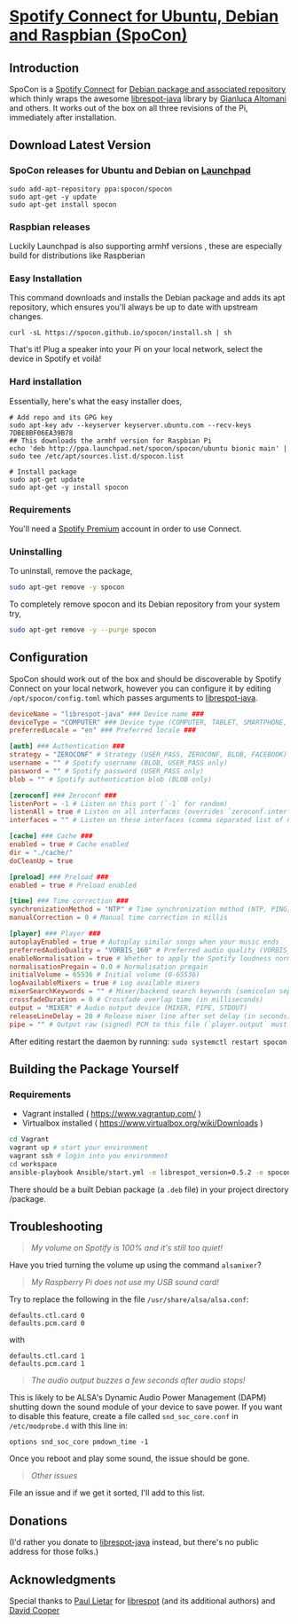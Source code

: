 # [Spotify Connect for Ubuntu, Debian and Raspbian (SpoCon)](https://spocon.github.io/spocon)
## Introduction

SpoCon is a [Spotify Connect](https://www.spotify.com/connect/) for
[Debian package and associated repository](https://en.wikipedia.org/wiki/Deb_\(file_format\))
which thinly wraps the awesome
[librespot-java](https://github.com/librespot-org/librespot-java) library by
[Gianluca Altomani](https://github.com/devgianlu) and others. It works out of the box on
all three revisions of the Pi, immediately after installation.

## Download Latest Version

### SpoCon releases for Ubuntu and Debian on [Launchpad](https://launchpad.net/~spocon/+archive/ubuntu/spocon)
```
sudo add-apt-repository ppa:spocon/spocon
sudo apt-get -y update
sudo apt-get install spocon 
```

### Raspbian releases 

Luckily Launchpad is also supporting armhf versions , these are especially build for distributions like Raspberian 

### Easy Installation

This command downloads and installs the Debian package and adds its apt repository, which ensures you'll always be up to date with upstream changes.
```
curl -sL https://spocon.github.io/spocon/install.sh | sh
```
That's it! Plug a speaker into your Pi on your local network, select the device in Spotify et voilà!

### Hard installation

Essentially, here's what the easy installer does,
```
# Add repo and its GPG key
sudo apt-key adv --keyserver keyserver.ubuntu.com --recv-keys 7DBE8BF06EA39B78
## This downloads the armhf version for Raspbian Pi
echo 'deb http://ppa.launchpad.net/spocon/spocon/ubuntu bionic main' | sudo tee /etc/apt/sources.list.d/spocon.list

# Install package
sudo apt-get update
sudo apt-get -y install spocon
```
### Requirements

You'll need a [Spotify Premium](https://www.spotify.com/premium/) account in order
to use Connect.

### Uninstalling

To uninstall, remove the package,

```bash
sudo apt-get remove -y spocon
```

To completely remove spocon and its Debian repository from your system try,
```bash
sudo apt-get remove -y --purge spocon
```

## Configuration


SpoCon should work out of the box and should be discoverable by Spotify Connect on
your local network, however you can configure it by editing `/opt/spocon/config.toml`
which passes arguments to [librespot-java](https://github.com/librespot-org/librespot-java).

```toml
deviceName = "librespot-java" ### Device name ###
deviceType = "COMPUTER" ### Device type (COMPUTER, TABLET, SMARTPHONE, SPEAKER, TV, AVR, STB, AUDIO_DONGLE, GAME_CONSOLE, CAST_VIDEO, CAST_AUDIO, AUTOMOBILE, WEARABLE, UNKNOWN_SPOTIFY, CAR_THING, UNKNOWN) ###
preferredLocale = "en" ### Preferred locale ###

[auth] ### Authentication ###
strategy = "ZEROCONF" # Strategy (USER_PASS, ZEROCONF, BLOB, FACEBOOK)
username = "" # Spotify username (BLOB, USER_PASS only)
password = "" # Spotify password (USER_PASS only)
blob = "" # Spotify authentication blob (BLOB only)

[zeroconf] ### Zeroconf ###
listenPort = -1 # Listen on this port (`-1` for random)
listenAll = true # Listen on all interfaces (overrides `zeroconf.interfaces`)
interfaces = "" # Listen on these interfaces (comma separated list of names)

[cache] ### Cache ###
enabled = true # Cache enabled
dir = "./cache/"
doCleanUp = true

[preload] ### Preload ###
enabled = true # Preload enabled

[time] ### Time correction ###
synchronizationMethod = "NTP" # Time synchronization method (NTP, PING, MELODY, MANUAL)
manualCorrection = 0 # Manual time correction in millis

[player] ### Player ###
autoplayEnabled = true # Autoplay similar songs when your music ends
preferredAudioQuality = "VORBIS_160" # Preferred audio quality (VORBIS_96, VORBIS_160, VORBIS_320)
enableNormalisation = true # Whether to apply the Spotify loudness normalisation
normalisationPregain = 0.0 # Normalisation pregain
initialVolume = 65536 # Initial volume (0-65536)
logAvailableMixers = true # Log available mixers
mixerSearchKeywords = "" # Mixer/backend search keywords (semicolon separated)
crossfadeDuration = 0 # Crossfade overlap time (in milliseconds)
output = "MIXER" # Audio output device (MIXER, PIPE, STDOUT)
releaseLineDelay = 20 # Release mixer line after set delay (in seconds)
pipe = "" # Output raw (signed) PCM to this file (`player.output` must be PIPE)
```

After editing restart the daemon by running: `sudo systemctl restart spocon`

## Building the Package Yourself

### Requirements

- Vagrant installed ( https://www.vagrantup.com/ )
- Virtualbox installed ( https://www.virtualbox.org/wiki/Downloads )


```bash
cd Vagrant
vagrant up # start your environment
vagrant ssh # login into you environment
cd workspace
ansible-playbook Ansible/start.yml -e librespot_version=0.5.2 -e spocon_version=0.14.0
```

There should be a built Debian package (a `.deb` file) in your project directory /package.


## Troubleshooting

> *My volume on Spotify is 100% and it's still too quiet!*

Have you tried turning the volume up using the command `alsamixer`?

> *My Raspberry Pi does not use my USB sound card!*

Try to replace the following in the file `/usr/share/alsa/alsa.conf`:

```
defaults.ctl.card 0
defaults.pcm.card 0
```
with
```
defaults.ctl.card 1
defaults.pcm.card 1
```
> *The audio output buzzes a few seconds after audio stops!*

This is likely to be ALSA's Dynamic Audio Power Management (DAPM) shutting down
the sound module of your device to save power. If you want to disable this feature,
create a file called `snd_soc_core.conf` in `/etc/modprobe.d` with this line in:
```
options snd_soc_core pmdown_time -1
```
Once you reboot and play some sound, the issue should be gone.

> *Other issues*

File an issue and if we get it sorted, I'll add to this list.

## Donations

(I'd rather you donate to [librespot-java](https://github.com/librespot-org/librespot-java)
instead, but there's no public address for those folks.)

## Acknowledgments

Special thanks to [Paul Lietar](https://github.com/plietar) for
[librespot](https://github.com/librespot-org/librespot) (and its additional authors) and [David Cooper](https://github.com/dtcooper)



